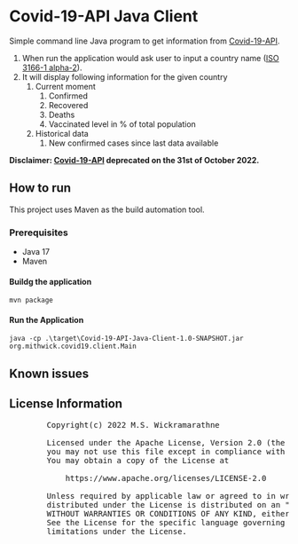 # Covid-19-API Java Client

Simple command line Java program to get information from [Covid-19-API](https://github.com/M-Media-Group/Covid-19-API).
1. When run the application would ask user to input a country name ([ISO 3166-1 alpha-2](https://en.wikipedia.org/wiki/ISO_3166-1_alpha-2)).
2. It will display following information for the given country
   1. Current moment 
      1. Confirmed
      2. Recovered
      3. Deaths
      4. Vaccinated level in % of total population
   2. Historical data
      1. New confirmed cases since last data available 

**Disclaimer: [Covid-19-API](https://github.com/M-Media-Group/Covid-19-API) deprecated on the 31st of October 2022.**

## How to run
This project uses Maven as the build automation tool.
### Prerequisites
* Java 17
* Maven

#### Buildg the application
```mvn package```

#### Run the Application 
```java -cp .\target\Covid-19-API-Java-Client-1.0-SNAPSHOT.jar org.mithwick.covid19.client.Main```

## Known issues


## License Information
<pre>
        Copyright(c) 2022 M.S. Wickramarathne

        Licensed under the Apache License, Version 2.0 (the "License");
        you may not use this file except in compliance with the License.
        You may obtain a copy of the License at

            https://www.apache.org/licenses/LICENSE-2.0

        Unless required by applicable law or agreed to in writing, software
        distributed under the License is distributed on an "AS IS" BASIS,
        WITHOUT WARRANTIES OR CONDITIONS OF ANY KIND, either express or implied.
        See the License for the specific language governing permissions and
        limitations under the License.
</pre>
